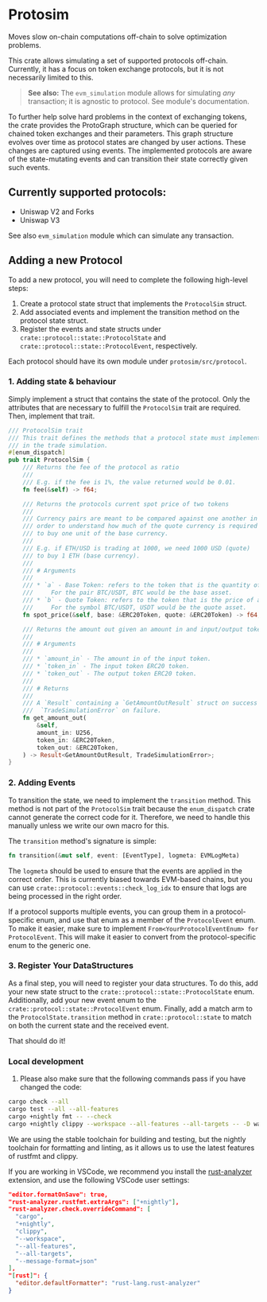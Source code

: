 # Protosim

Moves slow on-chain computations off-chain to solve optimization problems. 

This crate allows simulating a set of supported protocols off-chain. Currently, it has a focus on token exchange protocols, but it is not necessarily limited to this.

> **See also:**
> The `evm_simulation` module allows for simulating _any_ transaction; it is agnostic to protocol. See module's documentation.

To further help solve hard problems in the context of exchanging tokens, the crate provides the ProtoGraph structure, which can be queried for chained token exchanges and their parameters. This graph structure evolves over time as protocol states are changed by user actions. These changes are captured using events. The implemented protocols are aware of the state-mutating events and can transition their state correctly given such events.

## Currently supported protocols:

- Uniswap V2 and Forks
- Uniswap V3

See also `evm_simulation` module which can simulate any transaction.

## Adding a new Protocol

To add a new protocol, you will need to complete the following high-level steps:

1.  Create a protocol state struct that implements the `ProtocolSim` struct.
2.  Add associated events and implement the transition method on the protocol state struct.
3.  Register the events and state structs under `crate::protocol::state::ProtocolState` and `crate::protocol::state::ProtocolEvent`, respectively.

Each protocol should have its own module under `protosim/src/protocol`.

### 1\. Adding state & behaviour

Simply implement a struct that contains the state of the protocol. Only the attributes that are necessary to fulfill the `ProtocolSim` trait are required. Then, implement that trait.

```rust
/// ProtocolSim trait
/// This trait defines the methods that a protocol state must implement in order to be used
/// in the trade simulation.
#[enum_dispatch]
pub trait ProtocolSim {
    /// Returns the fee of the protocol as ratio
    ///
    /// E.g. if the fee is 1%, the value returned would be 0.01.
    fn fee(&self) -> f64;

    /// Returns the protocols current spot price of two tokens
    ///
    /// Currency pairs are meant to be compared against one another in
    /// order to understand how much of the quote currency is required
    /// to buy one unit of the base currency.
    ///
    /// E.g. if ETH/USD is trading at 1000, we need 1000 USD (quote)
    /// to buy 1 ETH (base currency).
    ///
    /// # Arguments
    ///
    /// * `a` - Base Token: refers to the token that is the quantity of a pair.
    ///     For the pair BTC/USDT, BTC would be the base asset.
    /// * `b` - Quote Token: refers to the token that is the price of a pair.
    ///     For the symbol BTC/USDT, USDT would be the quote asset.
    fn spot_price(&self, base: &ERC20Token, quote: &ERC20Token) -> f64;

    /// Returns the amount out given an amount in and input/output tokens.
    ///
    /// # Arguments
    ///
    /// * `amount_in` - The amount in of the input token.
    /// * `token_in` - The input token ERC20 token.
    /// * `token_out` - The output token ERC20 token.
    ///
    /// # Returns
    ///
    /// A `Result` containing a `GetAmountOutResult` struct on success or a
    ///  `TradeSimulationError` on failure.
    fn get_amount_out(
        &self,
        amount_in: U256,
        token_in: &ERC20Token,
        token_out: &ERC20Token,
    ) -> Result<GetAmountOutResult, TradeSimulationError>;
}
```

### 2\. Adding Events

To transition the state, we need to implement the `transition` method. This method is not part of the `ProtocolSim` trait because the `enum_dispatch` crate cannot generate the correct code for it. Therefore, we need to handle this manually unless we write our own macro for this.

The `transition` method's signature is simple:

```rust
fn transition(&mut self, event: [EventType], logmeta: EVMLogMeta)
```

The `logmeta` should be used to ensure that the events are applied in the correct order. This is currently biased towards EVM-based chains, but you can use `crate::protocol::events::check_log_idx` to ensure that logs are being processed in the right order.

If a protocol supports multiple events, you can group them in a protocol-specific enum, and use that enum as a member of the `ProtocolEvent` enum. To make it easier, make sure to implement `From<YourProtocolEventEnum> for ProtocolEvent`. This will make it easier to convert from the protocol-specific enum to the generic one.

### 3\. Register Your DataStructures

As a final step, you will need to register your data structures. To do this, add your new state struct to the `crate::protocol::state::ProtocolState` enum. Additionally, add your new event enum to the `crate::protocol::state::ProtocolEvent` enum. Finally, add a match arm to the `ProtocolState.transition` method in `crate::protocol::state` to match on both the current state and the received event.

That should do it!

### Local development
1. Please also make sure that the following commands pass if you have changed the code:

```sh
cargo check --all
cargo test --all --all-features
cargo +nightly fmt -- --check
cargo +nightly clippy --workspace --all-features --all-targets -- -D warnings
```

We are using the stable toolchain for building and testing, but the nightly toolchain for formatting and linting, as it allows us to use the latest features of rustfmt and clippy.

If you are working in VSCode, we recommend you install the [rust-analyzer](https://rust-analyzer.github.io/) extension, and use the following VSCode user settings:

```json
"editor.formatOnSave": true,
"rust-analyzer.rustfmt.extraArgs": ["+nightly"],
"rust-analyzer.check.overrideCommand": [
  "cargo",
  "+nightly",
  "clippy",
  "--workspace",
  "--all-features",
  "--all-targets",
  "--message-format=json"
],
"[rust]": {
  "editor.defaultFormatter": "rust-lang.rust-analyzer"
}
```
